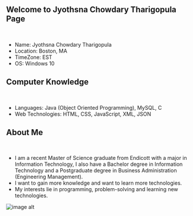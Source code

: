 ## Welcome to Jyothsna Chowdary Tharigopula Page 
 <br />

 - Name: Jyothsna Chowdary Tharigopula
- Location: Boston, MA
- TimeZone: EST
- OS: Windows 10 


## Computer Knowledge
<br />

- Languages: Java (Object Oriented Programming), MySQL, C 
- Web Technologies: HTML, CSS, JavaScript, XML, JSON


## About Me
<br />

- I am a recent Master of Science graduate from Endicott with a major in Information Technology, I also have a Bachelor degree in Information Technology and a Postgraduate degree in Business Administration (Engineering Management). 
- I want to gain more knowledge and want to learn more technologies. 
- My interests lie in programming, problem-solving and learning new technologies.


![image alt][1]


  [1]: http://www.blogilates.com/wp-content/uploads/2014/04/be-happy.jpg "Happy Day"
